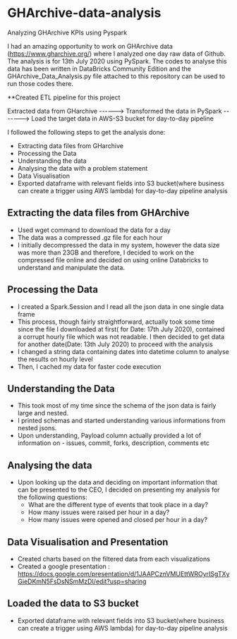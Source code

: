 # GHArchive-data-analysis
Analyzing GHArchive KPIs using Pyspark 

I had an amazing opportunity to work on GHArchive data (https://www.gharchive.org/) where I analyzed one day raw data of Github. The analysis is for 13th July 2020 using PySpark. The codes to analyse this data has been written in DataBricks Community Edition and the GHArchive_Data_Analysis.py file attached to this repository can be used to run those codes there.

**Created ETL pipeline for this project

Extracted data from GHarchive ------> Transformed the data in PySpark -------> Load the target data in AWS-S3 bucket for day-to-day pipeline

I followed the following steps to get the analysis done:
- Extracting data files from GHarchive
- Processing the Data
- Understanding the data
- Analysing the data with a problem statement
- Data Visualisation
- Exported dataframe with relevant fields into S3 bucket(where business can create a trigger using AWS lambda) for day-to-day pipeline analysis

## Extracting the data files from GHArchive
- Used wget command to download the data for a day
- The data was a compressed .gz file for each hour
- I initially decompressed the data in my system, however the data size was more than 23GB and therefore, I decided to work on the compressed file online and decided on using online Databricks to understand and manipulate the data.

## Processing the Data
- I created a Spark.Session and I read all the json data in one single data frame
- This process, though fairly straightforward, actually took some time since the file I downloaded at first( for Date: 17th July 2020), contained a corrupt hourly file which was not readable. I then decided to get data for another date(Date: 13th July 2020) to proceed with the analysis
- I changed a string data containing dates into datetime column to analyse the results on hourly level
- Then, I cached my data for faster code execution

## Understanding the Data
- This took most of my time since the schema of the json data is fairly large and nested. 
- I printed schemas and started understanding various informations from nested jsons. 
- Upon understanding, Payload column actually provided a lot of information on - issues, commit, forks, description, comments etc

## Analysing the data
- Upon looking up the data and deciding on important information that can be presented to the CEO, I decided on presenting my analysis for the following questions:
  - What are the different type of events that took place in a day?
  - How many issues were raised per hour in a day?
  - How many issues were opened and closed per hour in a day?
  
 ## Data Visualisation and Presentation
  - Created charts based on the filtered data from each visualizations
  - Created a google presentation : https://docs.google.com/presentation/d/1JAAPCznVMUEttWROyrISgTXyGieDKmN5FsDsNSmMzDI/edit?usp=sharing 
  
  ## Loaded the data to S3 bucket
  - Exported dataframe with relevant fields into S3 bucket(where business can create a trigger using AWS lambda) for day-to-day pipeline analysis
  
